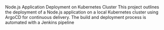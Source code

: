 
Node.js Application Deployment on Kubernetes Cluster
This project outlines the deployment of a Node.js application on a local Kubernetes cluster using ArgoCD for continuous delivery. The build and deployment process is automated with a Jenkins pipeline
